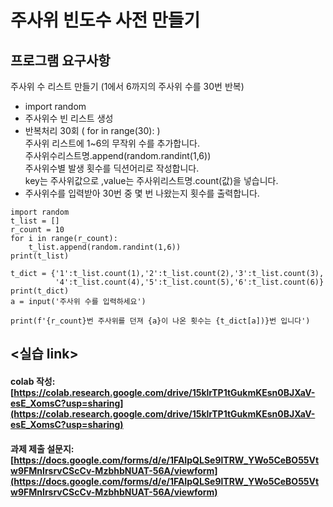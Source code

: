 # 주사위 빈도수 사전 만들기

## 프로그램 요구사항
주사위 수 리스트 만들기 (1에서 6까지의 주사위 수를 30번 반복) 
* import random  
* 주사위수 빈 리스트 생성  
* 반복처리 30회 ( for in range(30): )  
주사위 리스트에 1~6의 무작위 수를 추가합니다.    
주사위수리스트명.append(random.randint(1,6))    
주사위수별 발생 횟수를 딕션어리로 작성합니다.     
key는 주사위값으로 ,value는 주사위리스트명.count(값)을 넣습니다.    
* 주사위수를 입력받아 30번 중 몇 번 나왔는지 횟수를 출력합니다.  


```
import random
t_list = []
r_count = 10
for i in range(r_count):
    t_list.append(random.randint(1,6))
print(t_list)

t_dict = {'1':t_list.count(1),'2':t_list.count(2),'3':t_list.count(3),
          '4':t_list.count(4),'5':t_list.count(5),'6':t_list.count(6)}
print(t_dict)
a = input('주사위 수를 입력하세요')

print(f'{r_count}번 주사위를 던져 {a}이 나온 횟수는 {t_dict[a])}번 입니다')
```
## <실습 link>
#### colab 작성: [https://colab.research.google.com/drive/15klrTP1tGukmKEsn0BJXaV-esE_XomsC?usp=sharing](https://colab.research.google.com/drive/15klrTP1tGukmKEsn0BJXaV-esE_XomsC?usp=sharing)  
#### 과제 제출 설문지: [https://docs.google.com/forms/d/e/1FAIpQLSe9lTRW_YWo5CeBO55Vtw9FMnIrsrvCScCv-MzbhbNUAT-56A/viewform](https://docs.google.com/forms/d/e/1FAIpQLSe9lTRW_YWo5CeBO55Vtw9FMnIrsrvCScCv-MzbhbNUAT-56A/viewform)

